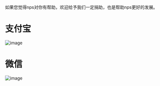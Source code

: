 如果您觉得nps对你有帮助，欢迎给予我们一定捐助，也是帮助nps更好的发展。
# 支付宝
![image](https://github.com/cnlh/nps/blob/master/image/donation_zfb.png?raw=true)
# 微信
![image](https://github.com/cnlh/nps/blob/master/image/donation_wx.png?raw=true)
